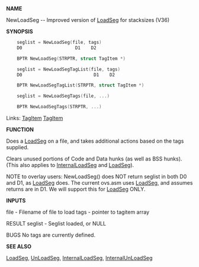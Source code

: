
**NAME**

NewLoadSeg -- Improved version of [LoadSeg](LoadSeg) for stacksizes (V36)

**SYNOPSIS**

```c
    seglist = NewLoadSeg(file, tags)
    D0                    D1    D2

    BPTR NewLoadSeg(STRPTR, struct TagItem *)

    seglist = NewLoadSegTagList(file, tags)
    D0                           D1    D2

    BPTR NewLoadSegTagList(STRPTR, struct TagItem *)

    seglist = NewLoadSegTags(file, ...)

    BPTR NewLoadSegTags(STRPTR, ...)

```
Links: [TagItem](_OQRE) [TagItem](_OQRE) 

**FUNCTION**

Does a [LoadSeg](LoadSeg) on a file, and takes additional actions based on the
tags supplied.

Clears unused portions of Code and Data hunks (as well as BSS hunks).
(This also applies to [InternalLoadSeg](InternalLoadSeg) and [LoadSeg](LoadSeg)).

NOTE to overlay users: NewLoadSeg() does NOT return seglist in
both D0 and D1, as [LoadSeg](LoadSeg) does.  The current ovs.asm uses [LoadSeg](LoadSeg),
and assumes returns are in D1.  We will support this for [LoadSeg](LoadSeg)
ONLY.

**INPUTS**

file - Filename of file to load
tags - pointer to tagitem array

RESULT
seglist - Seglist loaded, or NULL

BUGS
No tags are currently defined.

**SEE ALSO**

[LoadSeg](LoadSeg), [UnLoadSeg](UnLoadSeg), [InternalLoadSeg](InternalLoadSeg), [InternalUnLoadSeg](InternalUnLoadSeg)

